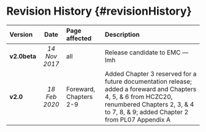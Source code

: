 Revision History {#revisionHistory}
===========


| Version | Date | Page affected  | Description |
| :---- | :----: | :-------   |  :------------  |
| **v2.0beta**    |   *14 Nov 2017*    | all   | Release candidate to EMC — lmh    |
| **v2.0**        |   *18 Feb 2020*    | Foreward, Chapters 2-9   | Added Chapter 3 reserved for a future documentation release; added a foreward and Chapters 4, 5, & 6 from HCZC20, renumbered Chapters 2, 3, & 4 to 7, 8, & 9; added Chapter 2 from PL07 Appendix A 


    





 





